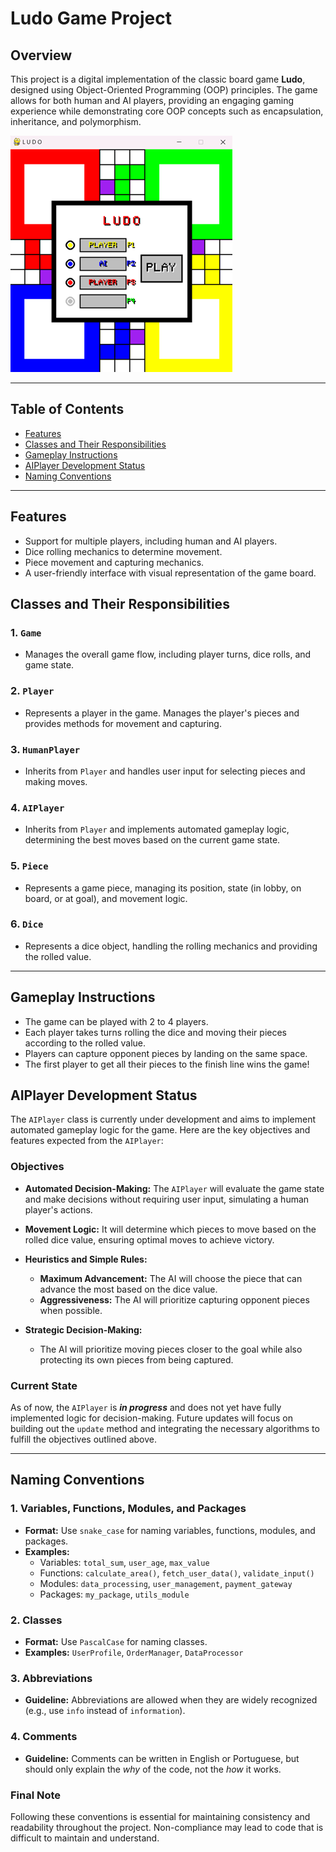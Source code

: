 # Ludo Game Project

## Overview

This project is a digital implementation of the classic board game **Ludo**, designed using Object-Oriented Programming (OOP) principles. The game allows for both human and AI players, providing an engaging gaming experience while demonstrating core OOP concepts such as encapsulation, inheritance, and polymorphism.

![Ludo](ludo-start_game.png)

---

## Table of Contents
- [Features](#features)
- [Classes and Their Responsibilities](#classes-and-their-responsibilities)
- [Gameplay Instructions](#gameplay-instructions)
- [AIPlayer Development Status](#aiplayer-development-status)
- [Naming Conventions](#naming-conventions)

---

## Features
- Support for multiple players, including human and AI players.
- Dice rolling mechanics to determine movement.
- Piece movement and capturing mechanics.
- A user-friendly interface with visual representation of the game board.

## Classes and Their Responsibilities

### 1. `Game`
- Manages the overall game flow, including player turns, dice rolls, and game state.

### 2. `Player`
- Represents a player in the game. Manages the player's pieces and provides methods for movement and capturing.

### 3. `HumanPlayer`
- Inherits from `Player` and handles user input for selecting pieces and making moves.

### 4. `AIPlayer`
- Inherits from `Player` and implements automated gameplay logic, determining the best moves based on the current game state.

### 5. `Piece`
- Represents a game piece, managing its position, state (in lobby, on board, or at goal), and movement logic.

### 6. `Dice`
- Represents a dice object, handling the rolling mechanics and providing the rolled value.

---

## Gameplay Instructions

- The game can be played with 2 to 4 players.
- Each player takes turns rolling the dice and moving their pieces according to the rolled value.
- Players can capture opponent pieces by landing on the same space.
- The first player to get all their pieces to the finish line wins the game!

## AIPlayer Development Status

The `AIPlayer` class is currently under development and aims to implement automated gameplay logic for the game. Here are the key objectives and features expected from the `AIPlayer`:

### Objectives
- **Automated Decision-Making:** The `AIPlayer` will evaluate the game state and make decisions without requiring user input, simulating a human player's actions.
  
- **Movement Logic:** It will determine which pieces to move based on the rolled dice value, ensuring optimal moves to achieve victory.

- **Heuristics and Simple Rules:**
  - **Maximum Advancement:** The AI will choose the piece that can advance the most based on the dice value.
  - **Aggressiveness:** The AI will prioritize capturing opponent pieces when possible.
  
- **Strategic Decision-Making:**
  - The AI will prioritize moving pieces closer to the goal while also protecting its own pieces from being captured.

### Current State
As of now, the `AIPlayer` is ***in progress*** and does not yet have fully implemented logic for decision-making. Future updates will focus on building out the `update` method and integrating the necessary algorithms to fulfill the objectives outlined above.

---

## Naming Conventions

### 1. Variables, Functions, Modules, and Packages
- **Format:** Use `snake_case` for naming variables, functions, modules, and packages.
- **Examples:** 
  - Variables: `total_sum`, `user_age`, `max_value`
  - Functions: `calculate_area()`, `fetch_user_data()`, `validate_input()`
  - Modules: `data_processing`, `user_management`, `payment_gateway`
  - Packages: `my_package`, `utils_module`

### 2. Classes
- **Format:** Use `PascalCase` for naming classes.
- **Examples:** `UserProfile`, `OrderManager`, `DataProcessor`

### 3. Abbreviations
- **Guideline:** Abbreviations are allowed when they are widely recognized (e.g., use `info` instead of `information`).
  
### 4. Comments
- **Guideline:** Comments can be written in English or Portuguese, but should only explain the *why* of the code, not the *how* it works.

### Final Note
Following these conventions is essential for maintaining consistency and readability throughout the project. Non-compliance may lead to code that is difficult to maintain and understand.
